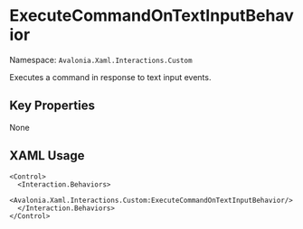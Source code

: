 # ExecuteCommandOnTextInputBehavior

Namespace: `Avalonia.Xaml.Interactions.Custom`

Executes a command in response to text input events.



## Key Properties
None

## XAML Usage
```xaml
<Control>
  <Interaction.Behaviors>
    <Avalonia.Xaml.Interactions.Custom:ExecuteCommandOnTextInputBehavior/>
  </Interaction.Behaviors>
</Control>
```
